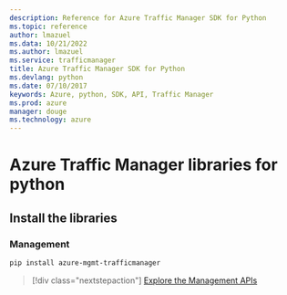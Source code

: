 ```yaml
---
description: Reference for Azure Traffic Manager SDK for Python
ms.topic: reference
author: lmazuel
ms.data: 10/21/2022
ms.author: lmazuel
ms.service: trafficmanager
title: Azure Traffic Manager SDK for Python
ms.devlang: python
ms.date: 07/10/2017
keywords: Azure, python, SDK, API, Traffic Manager
ms.prod: azure
manager: douge
ms.technology: azure
---
```

# Azure Traffic Manager libraries for python

## Install the libraries

### Management

```bash
pip install azure-mgmt-trafficmanager
```

> [!div class="nextstepaction"]
> [Explore the Management APIs](/python/api/overview/azure/trafficmanager/management)